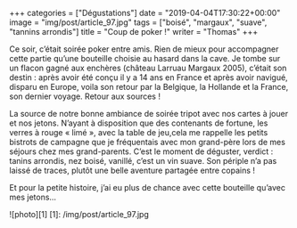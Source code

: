 +++
categories = ["Dégustations"]
date = "2019-04-04T17:30:22+00:00"
image = "img/post/article_97.jpg"
tags = ["boisé", "margaux", "suave", "tannins arrondis"] 
title = "Coup de poker !"
writer = "Thomas"
+++

Ce soir, c’était soirée poker entre amis. Rien de mieux pour accompagner cette partie qu’une bouteille choisie au hasard dans la cave. Je tombe sur un flacon gagné aux enchères (château Larruau Margaux 2005), c’était son destin : après avoir été conçu il y a 14 ans en France et après avoir navigué, disparu en Europe, voila son retour par la Belgique, la Hollande et la France, son dernier voyage. Retour aux sources !  

La source de notre bonne ambiance de soirée tripot avec nos cartes à jouer et nos jetons. N’ayant à disposition que des contenants de fortune, les verres à rouge « limé », avec la table de jeu,cela me rappelle les petits bistrots de campagne que je fréquentais avec mon grand-père lors de mes séjours chez mes grand-parents.
C’est le moment de déguster, verdict : tanins arrondis, nez boisé, vanillé, c’est un vin suave. Son périple n’a pas laissé de traces, plutôt une belle aventure partagée entre copains !  

Et pour la petite histoire, j’ai eu plus de chance avec cette bouteille qu’avec mes jetons...


![photo][1]
[1]: /img/post/article_97.jpg
